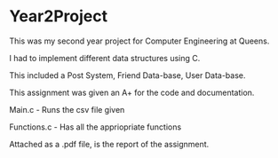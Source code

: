 # Year2Project

This was my second year project for Computer Engineering at Queens. 

I had to implement different data structures using C.

This included a Post System, Friend Data-base, User Data-base.

This assignment was given an A+ for the code and documentation.

Main.c - Runs the csv file given

Functions.c - Has all the appriopriate functions

Attached as a .pdf file, is the report of the assignment. 
